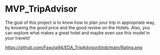 # MVP_TripAdvisor

The goal of this project is to know how to plan your trip in appropriate way, by knowing the good price and the good review on the Hotels. Also, you can explore what makes a great hotel and maybe even use this model in your travels! 

https://github.com/Fawzia94/EDA_TripAdvisor/blob/main/Rating.png

